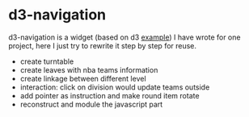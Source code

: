 # d3-navigation

d3-navigation is a widget (based on d3 [example](http://bl.ocks.org/mbostock/4063550)) I have wrote for one project, here I just try to rewrite it step by step for reuse.

- create turntable
- create leaves with nba teams information
- create linkage between different level
- interaction: click on division would update teams outside
- add pointer as instruction and make round item rotate
- reconstruct and module the javascript part
